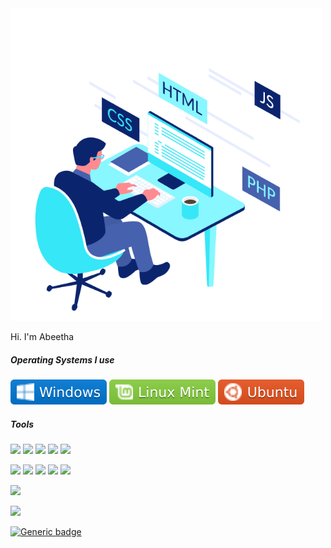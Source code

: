 <img src=./asserts/about.gif width=500  height=500>

Hi. I'm Abeetha <br> 


<h5>Operating Systems I use</h5>

![](./asserts/windows.svg?style=style=flat&logo=windows&logoColor=white)
![](./asserts/mint.svg?style=flat&logo=linux-mint&logoColor=white) 
![](./asserts/ubuntu.svg?style=flat&logo=ubuntu&logoColor=white)


<h5>Tools</h5> 
  
   ![]( https://img.shields.io/badge/WhatsApp-25D366?style=for-the-badge&logo=whatsapp&logoColor=white)
   ![](https://img.shields.io/badge/Telegram-2CA5E0?style=for-the-badge&logo=telegram&logoColor=white)
   ![](https://img.shields.io/badge/Slack-4A154B?style=for-the-badge&logo=slack&logoColor=white)
   ![](https://img.shields.io/badge/Twitter-1DA1F2?style=for-the-badge&logo=twitter&logoColor=white)
   ![](https://img.shields.io/badge/LinkedIn-0077B5?style=for-the-badge&logo=linkedin&logoColor=white)
   
   
   ![](https://img.shields.io/badge/HTML-239120?style=for-the-badge&logo=html5&logoColor=white)
   ![](https://img.shields.io/badge/CSS-239120?&style=for-the-badge&logo=css3&logoColor=white)
   ![](https://img.shields.io/badge/HTML5-E34F26?style=for-the-badge&logo=html5&logoColor=white)
   ![](https://img.shields.io/badge/CSS3-1572B6?style=for-the-badge&logo=css3&logoColor=white)
   ![](https://img.shields.io/badge/Java-ED8B00?style=for-the-badge&logo=java&logoColor=white)
   
    

![](https://github-readme-stats.vercel.app/api/top-langs/?username=AbeethaHeshan&theme=algolia)
 
![](https://github-readme-stats.vercel.app/api?username=AbeethaHeshan&theme=algolia&show_icons=true)


[![Generic badge](https://img.shields.io/badge/A-V-<COLOR>.svg)](https://shields.io/)



